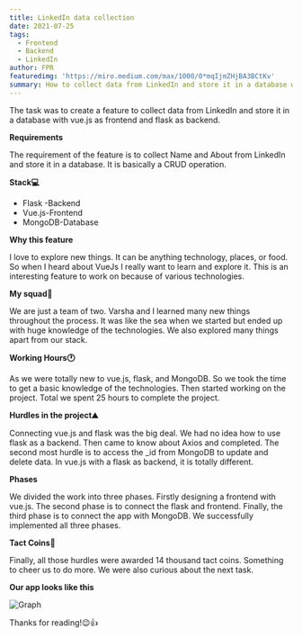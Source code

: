 ```yaml
---
title: LinkedIn data collection
date: 2021-07-25
tags: 
  - Frontend
  - Backend
  - LinkedIn
author: FPR
featuredimg: 'https://miro.medium.com/max/1000/0*mqIjmZHjBA3BCtKv'
summary: How to collect data from LinkedIn and store it in a database with vue.js as frontend and flask as backend
---
```


The task was to create a feature to collect data from LinkedIn and store it in a database with vue.js as frontend and flask as backend.

**Requirements**

The requirement of the feature is to collect Name and About from LinkedIn and store it in a database. It is basically a CRUD operation.

**Stack💻**

  - Flask -Backend
  - Vue.js-Frontend
  - MongoDB-Database

**Why this feature**

I love to explore new things. It can be anything technology, places, or food. So when I heard about VueJs I really want to learn and explore it. This is an interesting feature to work on because of various technologies.

**My squad👭**

We are just a team of two. Varsha and I learned many new things throughout the process. It was like the sea when we started but ended up with huge knowledge of the technologies. We also explored many things apart from our stack.

**Working Hours🕐**

As we were totally new to vue.js, flask, and MongoDB. So we took the time to get a basic knowledge of the technologies. Then started working on the project. Total we spent 25 hours to complete the project.

**Hurdles in the project⛰**

Connecting vue.js and flask was the big deal. We had no idea how to use flask as a backend. Then came to know about Axios and completed. The second most hurdle is to access the _id from MongoDB to update and delete data. In vue.js with a flask as backend, it is totally different.

**Phases**

We divided the work into three phases. Firstly designing a frontend with vue.js. The second phase is to connect the flask and frontend. Finally, the third phase is to connect the app with MongoDB. We successfully implemented all three phases.

**Tact Coins🎁**

Finally, all those hurdles were awarded 14 thousand tact coins. Something to cheer us to do more. We were also curious about the next task.

**Our app looks like this**

![Graph](https://miro.medium.com/max/700/1*DRxNMqd1AVhQCkd39iU02A.png)

Thanks for reading!😉👍